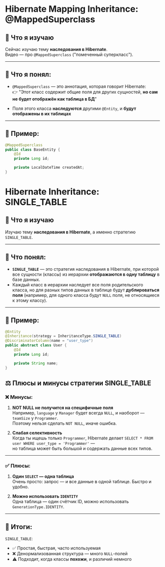 
# Hibernate Mapping Inheritance: @MappedSuperclass

## 📘 Что я изучаю

Сейчас изучаю тему **наследования в Hibernate**.  
Видео — про `@MappedSuperclass` ("помеченный суперкласс").

---

## 🧠 Что я понял:

- `@MappedSuperclass` — это аннотация, которая говорит Hibernate:  
  👉 "Этот класс содержит общие поля для других сущностей, **но сам не будет отображён как таблица в БД**"

- Поля этого класса **наследуются** другими `@Entity`, и **будут отображены в их таблицах**

---

## 📌 Пример:

```java
@MappedSuperclass
public class BaseEntity {
    @Id
    private Long id;

    private LocalDateTime createdAt;
}
```
# Hibernate Inheritance: SINGLE_TABLE

## 📘 Что я изучаю

Изучаю тему **наследования в Hibernate**, а именно стратегию `SINGLE_TABLE`.

---

## 🧠 Что понял:

- **`SINGLE_TABLE`** — это стратегия наследования в Hibernate, при которой все сущности (классы) из иерархии **отображаются в одну таблицу** в базе данных.
- Каждый класс в иерархии наследует все поля родительского класса, но для разных типов данных в таблице будут **дублироваться поля** (например, для одного класса будут `NULL` поля, не относящиеся к этому классу).

---

## 📌 Пример:

```java
@Entity
@Inheritance(strategy = InheritanceType.SINGLE_TABLE)
@DiscriminatorColumn(name = "user_type")
public abstract class User {
    @Id
    private Long id;

    private String name;
}
```
## ⚖️ Плюсы и минусы стратегии SINGLE_TABLE

### ❌ Минусы:
1. **NOT NULL не получится на специфичные поля**  
   Например, `language` у `Manager` будет всегда `NULL`, и наоборот — `teamSize` у `Programmer`.  
   Поэтому нельзя сделать `NOT NULL`, иначе ошибка.

2. **Слабая селективность**  
   Когда ты ищешь только `Programmer`, Hibernate делает `SELECT * FROM user WHERE user_type = 'Programmer'` —  
   но таблица может быть большой и содержать данные всех типов.

---

### ✅ Плюсы:
1. **Один `SELECT` — одна таблица**  
   Очень просто: запрос — и все данные в одной таблице. Быстро и удобно.

2. **Можно использовать `IDENTITY`**  
   Одна таблица — один счётчик ID, можно использовать `GenerationType.IDENTITY`.

---

## 🧾 Итоги:

`SINGLE_TABLE`:
- ✅ Простая, быстрая, часто используемая
- ❌ Денормализованная структура — много `NULL`-полей
- ⚠️ Подходит, когда классы **похожи**, и различий немного







